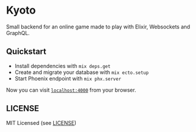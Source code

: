 # Kyoto

Small backend for an online game made to play with Elixir, Websockets and GraphQL.

## Quickstart
  * Install dependencies with `mix deps.get`
  * Create and migrate your database with `mix ecto.setup`
  * Start Phoenix endpoint with `mix phx.server`

Now you can visit [`localhost:4000`](http://localhost:4000) from your browser.

## LICENSE

MIT Licensed (see [LICENSE](https://github.com/afranche/kyoto/blob/master/LICENSE))